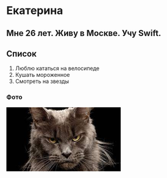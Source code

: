 # Екатерина

## Мне 26 лет. Живу в Москве. Учу Swift.

## Список

1. Люблю кататься на велосипеде
2. Кушать мороженное
3. Смотреть на звезды

### Фото
![фото](/img/cat.jpeg) 
